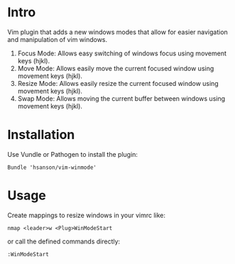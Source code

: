 # Intro

Vim plugin that adds a new windows modes that allow for easier navigation and
manipulation of vim windows.

 1. Focus Mode: Allows easy switching of windows focus using movement keys (hjkl).
 2. Move Mode:  Allows easily move the current focused window using movement keys (hjkl).
 3. Resize Mode: Allows easily resize the current focused window using movement keys (hjkl).
 4. Swap Mode: Allows moving the current buffer between windows using movement keys (hjkl).

# Installation

Use Vundle or Pathogen to install the plugin:

```
Bundle 'hsanson/vim-winmode'
```

# Usage

Create mappings to resize windows in your vimrc like:

```
nmap <leader>w <Plug>WinModeStart
```

or call the defined commands directly:

```
:WinModeStart
```

